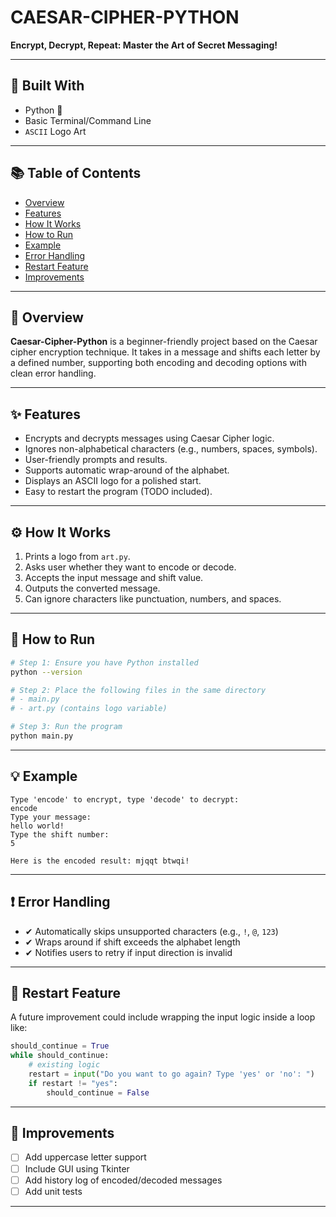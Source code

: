 # CAESAR-CIPHER-PYTHON

**Encrypt, Decrypt, Repeat: Master the Art of Secret Messaging!**

---

## 🚀 Built With

* Python 🐍
* Basic Terminal/Command Line
* `ASCII` Logo Art

---

## 📚 Table of Contents

* [Overview](#overview)
* [Features](#features)
* [How It Works](#how-it-works)
* [How to Run](#how-to-run)
* [Example](#example)
* [Error Handling](#error-handling)
* [Restart Feature](#restart-feature)
* [Improvements](#improvements)

---

## 🧠 Overview

**Caesar-Cipher-Python** is a beginner-friendly project based on the Caesar cipher encryption technique. It takes in a message and shifts each letter by a defined number, supporting both encoding and decoding options with clean error handling.

---

## ✨ Features

* Encrypts and decrypts messages using Caesar Cipher logic.
* Ignores non-alphabetical characters (e.g., numbers, spaces, symbols).
* User-friendly prompts and results.
* Supports automatic wrap-around of the alphabet.
* Displays an ASCII logo for a polished start.
* Easy to restart the program (TODO included).

---

## ⚙️ How It Works

1. Prints a logo from `art.py`.
2. Asks user whether they want to encode or decode.
3. Accepts the input message and shift value.
4. Outputs the converted message.
5. Can ignore characters like punctuation, numbers, and spaces.

---

## 🧪 How to Run

```bash
# Step 1: Ensure you have Python installed
python --version

# Step 2: Place the following files in the same directory
# - main.py
# - art.py (contains logo variable)

# Step 3: Run the program
python main.py
```

---

## 💡 Example

```
Type 'encode' to encrypt, type 'decode' to decrypt:
encode
Type your message:
hello world!
Type the shift number:
5

Here is the encoded result: mjqqt btwqi!
```

---

## ❗ Error Handling

* ✔ Automatically skips unsupported characters (e.g., `!`, `@`, `123`)
* ✔ Wraps around if shift exceeds the alphabet length
* ✔ Notifies users to retry if input direction is invalid

---

## 🔁 Restart Feature

A future improvement could include wrapping the input logic inside a loop like:

```python
should_continue = True
while should_continue:
    # existing logic
    restart = input("Do you want to go again? Type 'yes' or 'no': ")
    if restart != "yes":
        should_continue = False
```

---

## 🌱 Improvements

* [ ] Add uppercase letter support
* [ ] Include GUI using Tkinter
* [ ] Add history log of encoded/decoded messages
* [ ] Add unit tests

---
